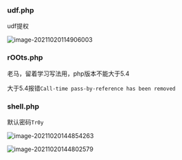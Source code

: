 ### udf.php

udf提权

![image-20211020114906003](https://test-pic-test.oss-cn-guangzhou.aliyuncs.com/img/image-20211020114906003.png)

### rOOts.php

老马，留着学习写法用，php版本不能大于5.4

大于5.4报错`Call-time pass-by-reference has been removed`

### shell.php

默认密码`Tr0y`

![image-20211020144854263](https://test-pic-test.oss-cn-guangzhou.aliyuncs.com/img/image-20211020144854263.png)

![image-20211020144802579](https://test-pic-test.oss-cn-guangzhou.aliyuncs.com/img/image-20211020144802579.png)
